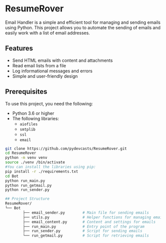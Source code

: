 # ResumeRover

Email Handler is a simple and efficient tool for managing and sending emails using Python. This project allows you to automate the sending of emails and easily work with a list of email addresses.

## Features

- Send HTML emails with content and attachments
- Read email lists from a file
- Log informational messages and errors
- Simple and user-friendly design

## Prerequisites

To use this project, you need the following:

- Python 3.6 or higher
- The following libraries:
  - `aiofiles`
  - `smtplib`
  - `ssl`
  - `email`
  


  

```bash
git clone https://github.com/pydevcasts/ResumeRover.git
cd ResumeRover
python -m venv venv
source ./venv /bin/activate
#You can install the libraries using pip:
pip install -r ./requirements.txt
cd Bot
python run_main.py
python run_getmail.py
python run_sender.py

## Project Structure
ResumeRover/
└── ‌Bot  
        ├── email_sender.py        # Main file for sending emails
        ├── utils.py               # Helper functions for managing emails
        ├── email_content.py       # Content and settings for emails
        ├── run_main.py            # Entry point of the program
        ├── run_sender.py          # Script for sending emails
        └── run_getmail.py         # Script for retrieving emails
